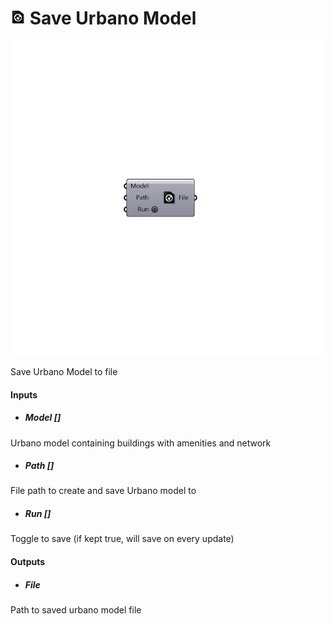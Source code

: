 # ![](../../images/icons/Save_Urbano_Model.png) Save Urbano Model

![](../../images/components/Save_Urbano_Model.png)

Save Urbano Model to file

#### Inputs
* ##### Model []
Urbano model containing buildings with amenities and network
* ##### Path []
File path to create and save Urbano model to
* ##### Run []
Toggle to save (if kept true, will save on every update)

#### Outputs
* ##### File
Path to saved urbano model file
